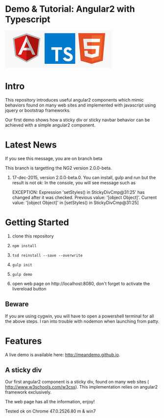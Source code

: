 Demo & Tutorial: Angular2 with Typescript
=============

![logo](./mdassets/ng2_ts_html5_logo.png)

# Intro

This repository introduces useful angular2 components which mimic behaviors found on many web sites and implemented with javascript using jquery or bootstrap frameworks.

Our first demo shows how a sticky div or sticky navbar behavior can be achieved with a simple angular2 component.

# Latest News

If you see this message, you are on branch beta

This branch is targetting the NG2 version 2.0.0-beta.
1.  17-dec-2015, version 2.0.0-beta.0.
    You can install, gulp and run but the result is not ok:
    In the console, you will see message such as

      EXCEPTION: Expression 'setStyles() in StickyDivCmp@31:25' has changed
      after it was checked. Previous value: '[object Object]'. 
      Current value: '[object Object]' in [setStyles() in StickyDivCmp@31:25]


# Getting Started

1. clone this repository

2. `npm install`

4. `tsd reinstall --save --overwrite`

5. `gulp init`

6. `gulp demo`

7. open web page on http://localhost:8080, don't forget to activate the livereload button

## Beware

If you are using cygwin, you will have to open a powershell terminal for all the above steps.
I ran into trouble with nodemon when launching from patty.  

# Features

A live demo is available here: http://meandemo.github.io.

## A sticky div

Our first angular2 component is a sticky div, found on many web sites ( http://www.w3schools.com/w3css).
This implementation relies on angular2 framework exclusively.

The web page has all the information, enjoy! 

Tested ok on Chrome 47.0.2526.80 m & win7 
